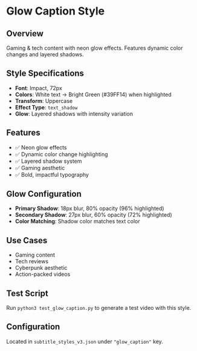 # Glow Caption Style

## Overview
Gaming & tech content with neon glow effects. Features dynamic color changes and layered shadows.

## Style Specifications
- **Font**: Impact, 72px
- **Colors**: White text → Bright Green (#39FF14) when highlighted
- **Transform**: Uppercase
- **Effect Type**: `text_shadow`
- **Glow**: Layered shadows with intensity variation

## Features
- ✅ Neon glow effects
- ✅ Dynamic color change highlighting
- ✅ Layered shadow system
- ✅ Gaming aesthetic
- ✅ Bold, impactful typography

## Glow Configuration
- **Primary Shadow**: 18px blur, 80% opacity (96% highlighted)
- **Secondary Shadow**: 27px blur, 60% opacity (72% highlighted)
- **Color Matching**: Shadow color matches text color

## Use Cases
- Gaming content
- Tech reviews
- Cyberpunk aesthetic
- Action-packed videos

## Test Script
Run `python3 test_glow_caption.py` to generate a test video with this style.

## Configuration
Located in `subtitle_styles_v3.json` under `"glow_caption"` key.